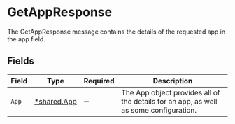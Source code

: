# GetAppResponse

The GetAppResponse message contains the details of the requested app in the app field.


## Fields

| Field                                                                                 | Type                                                                                  | Required                                                                              | Description                                                                           |
| ------------------------------------------------------------------------------------- | ------------------------------------------------------------------------------------- | ------------------------------------------------------------------------------------- | ------------------------------------------------------------------------------------- |
| `App`                                                                                 | [*shared.App](../../models/shared/app.md)                                             | :heavy_minus_sign:                                                                    | The App object provides all of the details for an app, as well as some configuration. |